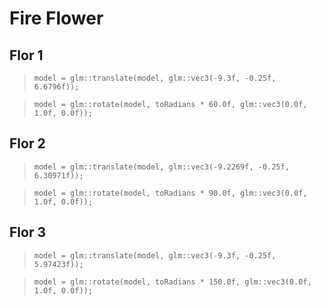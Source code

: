 # Fire Flower

## Flor 1
> `model = glm::translate(model, glm::vec3(-9.3f, -0.25f, 6.6796f));`

> `model = glm::rotate(model, toRadians * 60.0f, glm::vec3(0.0f, 1.0f, 0.0f));`

## Flor 2
> `model = glm::translate(model, glm::vec3(-9.2269f, -0.25f, 6.30971f));`

> `model = glm::rotate(model, toRadians * 90.0f, glm::vec3(0.0f, 1.0f, 0.0f));`

## Flor 3
> `model = glm::translate(model, glm::vec3(-9.3f, -0.25f, 5.97423f));`

> `model = glm::rotate(model, toRadians * 150.0f, glm::vec3(0.0f, 1.0f, 0.0f));`
